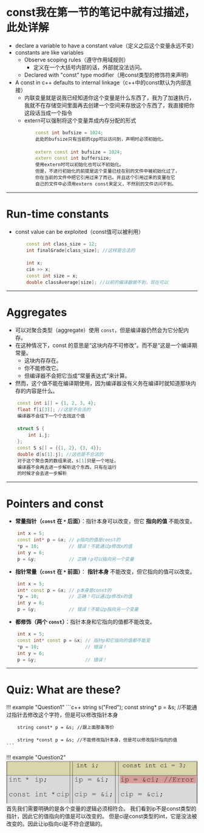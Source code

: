 # const我在第一节的笔记中就有过描述，此处详解
- declare a variable to have a constant value（定义之后这个变量永远不变）
- constants are like variables
    - Observe scoping rules（遵守作用域规则）
        - 定义在一个大括号内部的话，外部就没法访问。
    - Declared with "const" type modifier（用const类型的修饰符来声明）
- A const in c++ defaults to internal linkage（c++中的const默认为内部连接）
    - 内联变量就是说我已经知道你这个变量是什么东西了，我为了加速执行，我就不在存储空间里面再去创建一个空间来存放这个东西了，我直接把你这段话当成一个指令
    - extern可以强制将这个变量弄成内存分配的形式
        ```c++
            const int bufsize = 1024; 
            此处的bufsize只有当前的cpp可以访问到，声明时必须初始化。
        
            extern const int bufsize = 1024;
            extern const int buffersize;
            使用extern时可以初始化也可以不初始化。
            但是，不进行初始化的前提是这个变量已经在别的文件中被初始化过了，
            你在当前的文件中把它引用过来了而已。并且这个引用过来的变量在它
            自己的文件中必须用extern const来定义，不然别的文件访问不到。
        ```

---

# Run-time constants
- const value can be exploited（const值可以被利用）
    ```c++
        const int class_size = 12;
        int finalGrade[class_size]; //这样是合法的
        
        int x;
        cin >> x;
        const int size = x;
        double classAverage[size]; //以前的编译器做不到，现在可以
    ```

---

# Aggregates
- 可以对聚合类型（aggregate）使用 `const`，但是编译器仍然会为它分配内存。
- 在这种情况下，const 的意思是“这块内存不可修改”。而不是“这是一个编译期常量。
    - 这块内存存在。
    - 你不能修改它。
    - 但编译器不会把它当成“常量表达式”来计算。
- 然而，这个值不能在编译期使用，因为编译器没有义务在编译时就知道那块内存的内容是什么。
```c++
    const int i[] = {1, 2, 3, 4};
    float f[i[3]]; //这是不合法的
    编译器不会往下一个个去找这个值
    
    struct S {
        int i,j;
    };
    const S s[] = {{1, 2}, {3, 4}};
    double d[s[1].j]; //这也是不合法的
    对于这个聚合类的数组来说，s[1]只是一个地址，
    编译器不会再去进一步解析这个东西，只有在运行
    的时候才会去进一步解析
```

---
# Pointers and const
- **常量指针（`const` 在 `*` 后面）**：指针本身可以改变，但它 **指向的值** 不能改变。
```c++
    int x = 5;
    const int* p = &x; // p指向的值是const的
    *p = 10;           // 错误！不能通过p修改x的值
    int y = 6;
    p = &y;            // 正确！p可以指向另一个变量
```

- **指针常量（`const` 在 `*` 前面）**： **指针本身** 不能改变，但它指向的值可以改变。
```c++
    int x = 5;
    int* const p = &x; // p本身是const的
    *p = 10;           // 正确！可以通过p修改x的值
    int y = 6;
    p = &y;            // 错误！不能让p指向另一个变量
```

- **都修饰（两个 `const`）**：指针本身和它指向的值都不能改变。
```c++
    int x = 5;
    const int* const p = &x; // 指针p和它指向的值都不能变
    *p = 10;                 // 错误！
    int y = 6;
    p = &y;                  // 错误！
```
---

# Quiz: What are these?
!!! example "Question1"
    ```c++
        string s("Fred");
        const string* p = &s; //不能通过指针去修改这个字符，但是可以修改指针本身
    
        string const* p = &s; //跟上面那条等价
    
        string *const p = &s; //不能修改指针本身，但是可以修改指针指向的值
    ```

!!! example "Question2"
    ![](附件/Pasted%20image%2020251005010836.png)
    首先我们需要明确的是各个变量的逻辑必须相符合。
    我们看到ip不是const类型的指针，因此它的值指向的值是可以改变的。
    但是ci是const类型的int，它是没法被改变的。因此让ip指向ci是不符合逻辑的。
    
